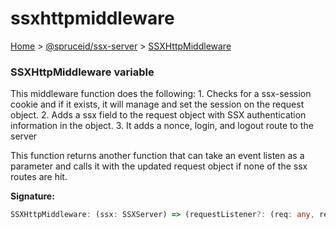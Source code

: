 # ssxhttpmiddleware

[Home](https://github.com/spruceid/ssx/blob/main/documentation/reference/ssx-server/index.md) > [@spruceid/ssx-server](./) > [SSXHttpMiddleware](ssx-server.ssxhttpmiddleware.md)

### SSXHttpMiddleware variable

This middleware function does the following: 1. Checks for a ssx-session cookie and if it exists, it will manage and set the session on the request object. 2. Adds a ssx field to the request object with SSX authentication information in the object. 3. It adds a nonce, login, and logout route to the server

This function returns another function that can take an event listen as a parameter and calls it with the updated request object if none of the ssx routes are hit.

**Signature:**

```typescript
SSXHttpMiddleware: (ssx: SSXServer) => (requestListener?: (req: any, res: any) => void) => (req: IncomingMessage, res: ServerResponse) => Promise<ServerResponse<IncomingMessage>>
```
